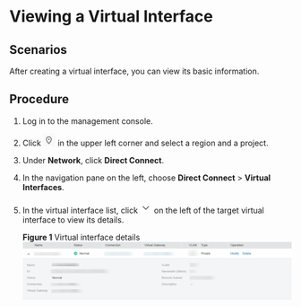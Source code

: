 # Viewing a Virtual Interface<a name="EN-US_TOPIC_0115751944"></a>

## Scenarios<a name="section2490392594350"></a>

After creating a virtual interface, you can view its basic information.

## Procedure<a name="section15897201552915"></a>

1.  Log in to the management console.
2.  Click  ![](figures/icon-region.png)  in the upper left corner and select a region and a project.
3.  Under  **Network**, click  **Direct Connect**.
4.  In the navigation pane on the left, choose  **Direct Connect**  \>  **Virtual Interfaces**.
5.  In the virtual interface list, click  ![](figures/icon-image.png)  on the left of the target virtual interface to view its details.

    **Figure  1**  Virtual interface details<a name="fig132112223520"></a>  
    ![](figures/virtual-interface-details.png "virtual-interface-details")



